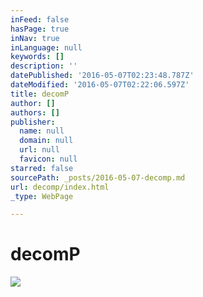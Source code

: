 ```yaml
---
inFeed: false
hasPage: true
inNav: true
inLanguage: null
keywords: []
description: ''
datePublished: '2016-05-07T02:23:48.787Z'
dateModified: '2016-05-07T02:22:06.597Z'
title: decomP
author: []
authors: []
publisher:
  name: null
  domain: null
  url: null
  favicon: null
starred: false
sourcePath: _posts/2016-05-07-decomp.md
url: decomp/index.html
_type: WebPage

---
```

# decomP
![](https://the-grid-user-content.s3-us-west-2.amazonaws.com/d094e188-91cd-43de-b5c5-ed2542a9fa1f.jpg)

#